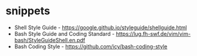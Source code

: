 # snippets

* Shell Style Guide                    - https://google.github.io/styleguide/shellguide.html
* Bash Style Guide and Coding Standard - https://lug.fh-swf.de/vim/vim-bash/StyleGuideShell.en.pdf
* Bash Coding Style                    - https://github.com/icy/bash-coding-style
